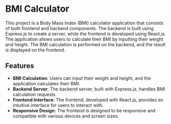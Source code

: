 # BMI Calculator

This project is a Body Mass Index (BMI) calculator application that consists of both frontend and backend components. The backend is built using Express.js to create a server, while the frontend is developed using React.js. The application allows users to calculate their BMI by inputting their weight and height. The BMI calculation is performed on the backend, and the result is displayed on the frontend.

## Features

- **BMI Calculation**: Users can input their weight and height, and the application calculates their BMI.
- **Backend Server**: The backend server, built with Express.js, handles BMI calculation requests.
- **Frontend Interface**: The frontend, developed with React.js, provides an intuitive interface for users to interact with.
- **Responsive Design**: The frontend is designed to be responsive and compatible with various devices and screen sizes.


